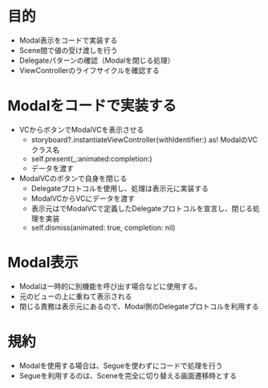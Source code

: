 # 目的
- Modal表示をコードで実装する
- Scene間で値の受け渡しを行う
- Delegateパターンの確認（Modalを閉じる処理）
- ViewControllerのライフサイクルを確認する


# Modalをコードで実装する
- VCからボタンでModalVCを表示させる
  - storyboard?.instantiateViewController(withIdentifier:) as! ModalのVCクラス名
  - self.present(\_:animated:completion:)
  - データを渡す
- ModalVCのボタンで自身を閉じる
  - Delegateプロトコルを使用し、処理は表示元に実装する
  - ModalVCからVCにデータを渡す
  - 表示元はでModalVCで定義したDelegateプロトコルを宣言し、閉じる処理を実装
  - self.dismiss(animated: true, completion: nil)


# Modal表示
- Modalは一時的に別機能を呼び出す場合などに使用する。
- 元のビューの上に重ねて表示される
- 閉じる責務は表示元にあるので、Modal側のDelegateプロトコルを利用する


# 規約
- Modalを使用する場合は、Segueを使わずにコードで処理を行う
- Segueを利用するのは、Sceneを完全に切り替える画面遷移時とする
